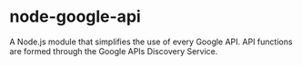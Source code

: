 node-google-api
===============

A Node.js module that simplifies the use of every Google API.  API functions are formed through the Google APIs Discovery Service.